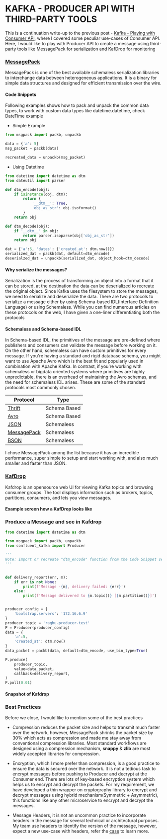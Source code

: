 # KAFKA - PRODUCER API WITH THIRD-PARTY TOOLS

This is a continuation write-up to the previous post - [Kafka - Playing with Consumer API](https://dev.to/nraghu/kafka-playing-with-consumer-api-using-python-library-3b50), where I covered some peculiar use-cases of Consumer API.
Here, I would like to play with Producer API to create a message using third-party tools like MessagePack for serialization and KafDrop for monitoring

### [MessagePack](https://msgpack.org/index.html)
MessagePack is one of the best available schemaless serialization libraries to interchange data between heterogeneous applications. It is a binary for simple data structures and designed for efficient transmission over the wire.

#### Code Snippets
Following examples shows how to pack and unpack the common data types, to work with custom data types like datetime.datetime, check DateTime example

 - Simple Example
```python
from msgpack import packb, unpackb

data = {'a': 5}
msg_packet = packb(data)

recreated_data = unpackb(msg_packet)
```

 - Using Datetime
```python
from datetime import datetime as dtm
from dateutil import parser

def dtm_encode(obj):
    if isinstance(obj, dtm):
        return {
            '__dtm__': True,
            'obj_as_str': obj.isoformat()
        }
    return obj

def dtm_decode(obj):
    if '__dtm__' in obj:
        return parser.isoparse(obj['obj_as_str'])
    return obj

dat = {'a':5, 'dates': {'created_at': dtm.now()}}
serialized_dat = packb(dat, default=dtm_encode)
deserialzed_dat = unpackb(serialized_dat, object_hook=dtm_decode)
```

#### Why serialize the messages?
Serialization is the process of transforming an object into a format that it can be stored, at the destination the data can be deserialized to recreate the original object. Since Kafka uses the filesystem to store the messages, we need to serialize and deserialize the data. There are two protocols to serialize a message either by using Schema-based IDL(Interface Definition Language) or using Schemaless. While you can find numerous articles on these protocols on the web, I have given a one-liner differentiating both the protocols

#### Schemaless and Schema-based IDL
In Schema-based IDL, the primitives of the message are pre-defined where publishers and consumers can validate the message before working on it. On the other hand, schemaless can have custom primitives for every message.
If you're having a standard and rigid database schema, you might want to use Apache Avro which is the best fit and popularly used in combination with Apache Kafka. In contrast, if you're working with schemaless or bigdata oriented systems where primitives are highly unpredictable, there is an overhead of maintaining the Avro schemas, and the need for schemaless IDL arises.
These are some of the standard protocols most commonly chosen.

| Protocol | Type |
| -------- | -------- |
| [Thrift](https://www.thrift.apache.org) | Schema Based |
| [Avro](https://avro.apache.org) | Schema Based |
| [JSON](www.json.org) | Schemaless |
| [MessagePack](https://msgpack.org/index.html) | Schemaless|
| [BSON](http://bsonspec.org/) | Schemaless |

I chose MessagePack among the list because it has an incredible performance, super simple to setup and start working with, and also much smaller and faster than JSON.

### [KafDrop](https://github.com/obsidiandynamics/kafdrop)
<p>
Kafdrop is an opensource web UI for viewing Kafka topics and browsing consumer groups. The tool displays information such as brokers, topics, partitions, consumers, and lets you view messages.
</p>

#### Example screen how a KafDrop looks like

### Produce a Message and see in Kafdrop
```python
from datetime import datetime as dtm

from msgpack import packb, unpackb
from confluent_kafka import Producer

'''
Note: Import or recreate "dtm_encode" function from the Code Snippet section 
'''


def delivery_report(err, m):
    if err is not None:
        print(f'Message -{m}, delivery failed: {err}')
    else:
        print(f'Message delivered to {m.topic()} [{m.partition()}]')


producer_config = {
    'bootstrap.servers': '172.16.6.9'
}
producer_topic = 'raghu-producer-test'
P = Producer(producer_config)
data = {
    'a':5,
    'created_at': dtm.now()
}
data_packet = packb(data, default=dtm_encode, use_bin_type=True)

P.produce(
    producer_topic,
    value=data_packet,
    callback=delivery_report,
)
P.poll(0.01)
```

#### Snapshot of Kafdrop

### Best Practices
Before we close, I would like to mention some of the best practices

 - Compression reduces the packet size and helps to transmit much faster over the network, however, MessagePack shrinks the packet size by 30% which acts as compression and made me stay away from conventional compression libraries. Most standard workflows are designed using a compression mechanism, **snappy** & **zlib** are most widely accepted libraries for compression.

 - Encryption, which I more prefer than compression, is a good practice to ensure the data is secured over the network. It is not a tedious task to encrypt messages before pushing to Producer and decrypt at the Consumer end. There are lots of key-based encryption system which helps us to encrypt and decrypt the packets.
 For my requirement, we have developed a thin wrapper on cryptography library to encrypt and decrypt messages using hybrid mechanism(Symmetric + Asymmetric), this functions like any other microservice to encrypt and decrypt the messages.

 - Message Headers, it is not an uncommon practice to incorporate headers in the message for several technical or architectural purposes. My team use headers to identify the version of the message, however, expect a new use-case with headers, refer the [case](https://cwiki.apache.org/confluence/display/KAFKA/A+Case+for+Kafka+Headers) to learn more.